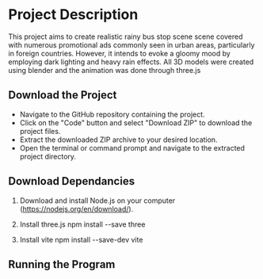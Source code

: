 # Project Description

This project aims to create realistic rainy bus stop scene scene covered with numerous promotional ads commonly seen in urban areas, particularly in foreign countries. However, it intends to evoke a gloomy mood by employing dark lighting and heavy rain effects. All 3D models were created using blender and the animation was done through three.js

## Download the Project

* Navigate to the GitHub repository containing the project.
* Click on the "Code" button and select "Download ZIP" to download the project files.
* Extract the downloaded ZIP archive to your desired location.
* Open the terminal or command prompt and navigate to the extracted project directory.

## Download Dependancies
1. Download and install Node.js on your computer (https://nodejs.org/en/download/).

2. Install three.js 
npm install --save three
3. Install vite
npm install --save-dev vite

## Running the Program


 
